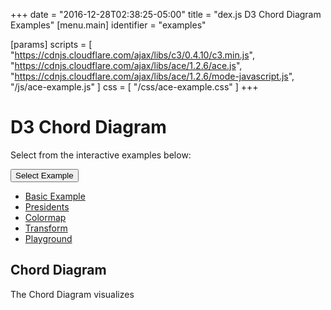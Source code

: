 +++
date = "2016-12-28T02:38:25-05:00"
title = "dex.js D3 Chord Diagram Examples"
[menu.main]
  identifier = "examples"

[params]
  scripts = [
    "https://cdnjs.cloudflare.com/ajax/libs/c3/0.4.10/c3.min.js",
    "https://cdnjs.cloudflare.com/ajax/libs/ace/1.2.6/ace.js",
    "https://cdnjs.cloudflare.com/ajax/libs/ace/1.2.6/mode-javascript.js",
    "/js/ace-example.js"
  ]
  css = [ "/css/ace-example.css" ]
+++

# D3 Chord Diagram

Select from the interactive examples below:
<div class="btn-group">
  <button type="button" class="btn btn-default dropdown-toggle" data-toggle="dropdown" aria-haspopup="true" aria-expanded="false">
    Select Example <span class="caret"></span>
  </button>
  <ul id="ex-dropdown" class="dropdown-menu">
    <li><a id="basic" href="#">Basic Example</a></li>
    <li><a id="presidents" href="#">Presidents</a></li>
    <li><a id="colormap" href="#">Colormap</a></li>
    <li><a id="transform" href="#">Transform</a></li>
    <li><a id="playground" href="#">Playground</a></li>
  </ul>
</div>

<div id="example-info"></div>
<div id="Chord" class="WideChart"></div>
<div id="ace-error"></div>
<div id="ace-editor"></div>

<script>
  var editor = createEditor({
    "parent"        : "ace-editor",
    "errorParent"   : "ace-error",
    "theme"         : "ace/theme/monokai",
    "mode"          : "ace/mode/javascript",
    "contentDir"    : "/examples/charts/d3/chord",
    "initialContent": "/examples/charts/d3/chord/basic.js",
    "initialInfo"   : "/examples/charts/d3/chord/basic.html"
  });
</script>

## Chord Diagram

The Chord Diagram visualizes